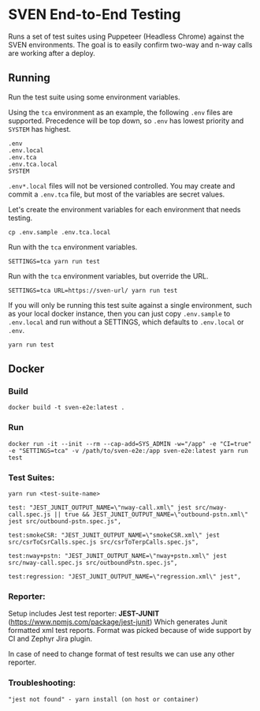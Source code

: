 # SVEN End-to-End Testing

Runs a set of test suites using Puppeteer (Headless Chrome) against the SVEN environments.  The goal is to easily confirm two-way and n-way calls are working after a deploy.

## Running

Run the test suite using some environment variables.

Using the `tca` environment as an example, the following `.env` files are supported.  Precedence will be top down, so `.env` has lowest priority and `SYSTEM` has highest.

```
.env
.env.local
.env.tca
.env.tca.local
SYSTEM
```

`.env*.local` files will not be versioned controlled.  You may create and commit
a `.env.tca` file, but most of the variables are secret values.

Let's create the environment variables for each environment that needs testing.

```
cp .env.sample .env.tca.local
```

Run with the `tca` environment variables.

```
SETTINGS=tca yarn run test
```

Run with the `tca` environment variables, but override the URL.

```
SETTINGS=tca URL=https://sven-url/ yarn run test
```

If you will only be running this test suite against a single environment, such as your local docker instance, then you can just copy `.env.sample` to `.env.local` and run without a SETTINGS, which defaults to `.env.local` or `.env`.

```
yarn run test
```

## Docker

### Build

```
docker build -t sven-e2e:latest .
```

### Run

```
docker run -it --init --rm --cap-add=SYS_ADMIN -w="/app" -e "CI=true" -e "SETTINGS=tca" -v /path/to/sven-e2e:/app sven-e2e:latest yarn run test
```
### Test Suites:

```
yarn run <test-suite-name> 

test: "JEST_JUNIT_OUTPUT_NAME=\"nway-call.xml\" jest src/nway-call.spec.js || true && JEST_JUNIT_OUTPUT_NAME=\"outbound-pstn.xml\" jest src/outbound-pstn.spec.js",

test:smokeCSR: "JEST_JUNIT_OUTPUT_NAME=\"smokeCSR.xml\" jest src/csrToCsrCalls.spec.js src/csrToTerpCalls.spec.js",

test:nway+pstn: "JEST_JUNIT_OUTPUT_NAME=\"nway+pstn.xml\" jest src/nway-call.spec.js src/outboundPstn.spec.js",

test:regression: "JEST_JUNIT_OUTPUT_NAME=\"regression.xml\" jest", 
```
### Reporter:

Setup includes Jest test reporter: <b>JEST-JUNIT </b>(https://www.npmjs.com/package/jest-junit)
Which generates Junit formatted xml test reports. Format was picked because of wide support by CI and Zephyr Jira plugin.

In case of need to change format of test results we can use any other reporter.

### Troubleshooting:

```
"jest not found" - yarn install (on host or container)
```